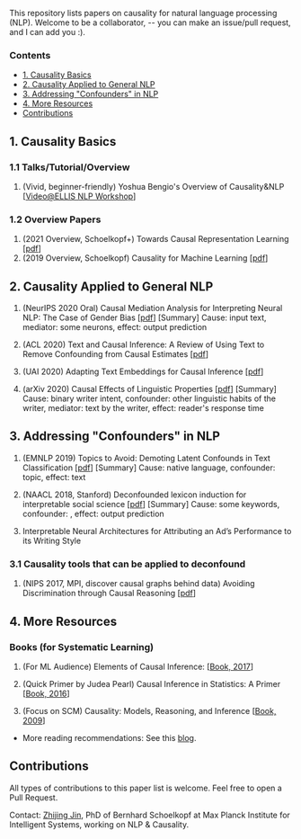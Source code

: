This repository lists papers on causality for natural language processing (NLP). Welcome to be a collaborator, -- you can make an issue/pull request, and I can add you :).

### Contents
- [1. Causality Basics](#1-causality-basics)
- [2. Causality Applied to General NLP](#2-causality-applied-to-general-nlp)
- [3. Addressing "Confounders" in NLP](#3-addressing-confounders-in-nlp)
- [4. More Resources](#4-more-resources)
- [Contributions](#contributions)

## 1. Causality Basics 
### 1.1 Talks/Tutorial/Overview
1. (Vivid, beginner-friendly) Yoshua Bengio's Overview of Causality&NLP [[Video@ELLIS NLP Workshop](https://www.youtube.com/watch?v=u3IR6sSwwjg&list=PL5_PEnlMYYahS7HZ3rt8QTkeKlxuYhomD&index=4&ab_channel=ELLISNLP)]
### 1.2 Overview Papers
1. (2021 Overview, Schoelkopf+) Towards Causal Representation Learning [[pdf](https://arxiv.org/pdf/2102.11107.pdf)]
1. (2019 Overview, Schoelkopf) Causality for Machine Learning [[pdf](https://arxiv.org/pdf/1911.10500.pdf)]

## 2. Causality Applied to General NLP
1. (NeurIPS 2020 Oral) Causal Mediation Analysis for Interpreting Neural NLP:
The Case of Gender Bias [[pdf](https://arxiv.org/pdf/2004.12265.pdf)]
[Summary] Cause: input text, mediator: some neurons, effect: output prediction

1. (ACL 2020) Text and Causal Inference: A Review of Using Text to Remove Confounding from Causal Estimates [[pdf](https://www.aclweb.org/anthology/2020.acl-main.474.pdf)]

1. (UAI 2020) Adapting Text Embeddings for Causal Inference [[pdf](https://arxiv.org/pdf/1905.12741.pdf)]

1. (arXiv 2020) Causal Effects of Linguistic Properties [[pdf](https://arxiv.org/pdf/2010.12919.pdf)]
[Summary] Cause: binary writer intent, confounder: other linguistic habits of the writer, mediator: text by the writer, effect: reader's response time

## 3. Addressing "Confounders" in NLP
1. (EMNLP 2019) Topics to Avoid: Demoting Latent Confounds in Text Classification [[pdf](https://arxiv.org/pdf/1909.00453.pdf)]
[Summary] Cause: native language, confounder: topic, effect: text

1. (NAACL 2018, Stanford) Deconfounded lexicon induction for interpretable social science [[pdf](https://www.aclweb.org/anthology/N18-1146.pdf)]
[Summary] Cause: some keywords, confounder: , effect: output prediction

1. Interpretable Neural Architectures for Attributing an Ad’s Performance to its Writing Style
### 3.1 Causality tools that can be applied to deconfound
1. (NIPS 2017, MPI, discover causal graphs behind data) Avoiding Discrimination through Causal Reasoning [[pdf](https://arxiv.org/pdf/1706.02744.pdf)]

## 4. More Resources

### Books (for Systematic Learning)
1. (For ML Audience) Elements of Causal Inference: [[Book, 2017](https://library.oapen.org/bitstream/handle/20.500.12657/26040/11283.pdf?sequence=1)]

1. (Quick Primer by Judea Pearl) Causal Inference in Statistics: A Primer [[Book, 2016](http://bayes.cs.ucla.edu/PRIMER/)]
1. (Focus on SCM) Causality: Models, Reasoning, and Inference [[Book, 2009](https://www.amazon.de/Causality-Reasoning-Inference-Judea-Pearl/dp/0521773628)]
- More reading recommendations: See this [blog](https://www.bradyneal.com/which-causal-inference-book).

## Contributions
All types of contributions to this paper list is welcome. Feel free to open a Pull Request.

Contact: [Zhijing Jin](zhijing-jin.com), PhD of Bernhard Schoelkopf at Max Planck Institute for Intelligent Systems, working on NLP & Causality.

